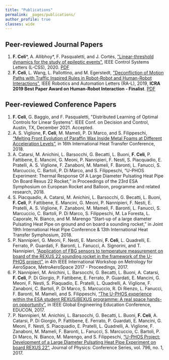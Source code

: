```yaml
---
title: "Publications"
permalink: _pages/publications/
author_profile: true
classes: wide
---
```

## Peer-reviewed Journal Papers

1. **F. Celi**\*, A. Allibhoy*, F. Pasqualetti, and J. Cortés, ["Linear-threshold dynamics for the study of epileptic events"](https://ieeexplore.ieee.org/document/9257486), IEEE Control Systems Letters (L-CSS), 2020. [PDF](/assets/pdf/20-FC-AA-FP-JC.pdf)
2. **F. Celi**, L. Wang, L. Pallottino, and M. Egerstedt, ["Deconfliction of Motion Paths with Traffic Inspired Rules in Robot-Robot and Human-Robot Interactions"](https://ieeexplore.ieee.org/document/8643446/), IEEE Robotics and Automation Letters (RA-L), 2019, <i class="fas fa-trophy" aria-hidden="true"></i> **ICRA 2019 Best Paper Award on Human-Robot Interaction - Finalist**. [PDF](/assets/pdf/19-FC-LW-LP-ME.pdf)

## Peer-reviewed Conference Papers
1. **F. Celi**, G. Baggio, and F. Pasqualetti, "Distributed Learning of Optimal Controls for Linear Systems". IEEE Conf. on Decision and Control, Austin, TX, December 2021. Accepted.
3. A. S. Viglione, **F. Celi**, M. Mameli, P. Di Marco, and S. Filippeschi, [“Melting Front Evolution of Paraffin Wax Inside Metal Foams at Different Acceleration Levels”](http://ihtcdigitallibrary.com/conferences/ihtc16,12836fc9222e6095,292c90a229876f74.html), in 16th International Heat Transfer Conference, 2018.
4. A. Catarsi, M. Anichini, L. Barsocchi, G. Becatti, L. Buoni, **F. Celi**, P. Fattibene, E. Mancini, G. Meoni, P. Nannipieri, F. Nesti, S. Piacquadio, E. Pratelli, A. S. Viglione, F. Zanaboni, M. Mameli, F. Baronti, L. Fanucci, S. Marcuccio, C. Bartoli, P. Di Marco, and S. Filippeschi, “U-PHOS Experiment: Thermal Response Of A Large Diameter Pulsating Heat Pipe On Board Rexus 22 Rocket,” in Proceedings of the 23rd ESA Symphosium on European Rocket and Balloon, programme and related research, 2018.
5. S. Piacquadio, A. Catarsi, M. Anichini, L. Barsocchi, G. Becatti, L. Buoni, **F. Celi**, P. Fattibene, E. Mancini, G. Meoni, P. Nannipieri, F. Nesti, E. Pratelli, A. S. Viglione, F. Zanaboni, M. Mameli, F. Baronti, L. Fanucci, S. Marcuccio, C. Bartoli, P. Di Marco, S. Filippeschi, M. La Foresta, L. Caporale, N. Bianco, and M. Marengo “Start-up of a large diameter Pulsating Heat Pipe on ground and on board a sounding rocket,” in Joint 19th International Heat Pipe Conference & 13th International Heat Transfer Symphosium, 2018.
6. P. Nannipieri, G. Meoni, F. Nesti, E. Mancini, **F. Celi**, L. Quadrelli, E. Ferrato, P. Guardati, F. Baronti, L. Fanucci, A. Signorini, and T. Nannipieri, [“Application of FBG sensors to temperature measurement on board of the REXUS 22 sounding rocket in the framework of the U-PHOS project”](https://ieeexplore.ieee.org/document/7999618/), in 4th IEEE International Workshop on Metrology for AeroSpace, MetroAeroSpace 2017 - Proceedings, 2017.
7. P. Nannipieri, M. Anichini, L. Barsocchi, G. Becatti, L. Buoni, A. Catarsi, **F. Celi**, P. Di Giorgio, P. Fattibene, E. Ferrato, P. Guardati, E. Mancini, G. Meoni, F. Nesti, S. Piaquadio, E. Pratelli, L. Quadrelli, A. Viglione, F. Zanaboni, C. Bartoli, P. Di Marco, S. Marcuccio, R. Di Rienzo, L. Fanucci, F. Baronti, M. Mameli, and S. Filippeschi, [“The U-PHOS experience within the ESA student REXUS/BEXUS programme: A real space hands-on opportunity”](https://ieeexplore.ieee.org/document/7942947/), in IEEE Global Engineering Education Conference, EDUCON, 2017.
8. P. Nannipieri, M. Anichini, L. Barsocchi, G. Becatti, L. Buoni, **F. Celi**, A. Catarsi, P. Di Giorgio, P. Fattibene, E. Ferrato, P. Guardati, E. Mancini, G. Meoni, F. Nesti, S. Piacquadio, E. Pratelli, L. Quadrelli, A. Viglione, F. Zanaboni, M. Mameli, F. Baronti, L. Fanucci, S. Marcuccio, C. Bartoli, P. Di Marco, N. Bianco, M. Marengo, and S. Filippeschi, [“U-PHOS Project: Development of a Large Diameter Pulsating Heat Pipe Experiment on board REXUS 22”](https://iopscience.iop.org/article/10.1088/1742-6596/796/1/012044), Journal of Physics: Conference Series, vol. 796, no. 1, 2017.

